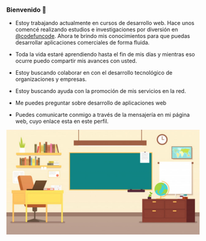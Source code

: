 ### Bienvenido  👋

<!-- 
**tutorwebenlinea/tutorwebenlinea** is a ✨ _special_ ✨ repository because its `README.md` (this file) appears on your GitHub profile.

Here are some ideas to get you started:

- 🔭 I’m currently working on ...
- 🌱 I’m currently learning ...
- 👯 I’m looking to collaborate on ...
- 🤔 I’m looking for help with ...
- 💬 Ask me about ...
- 📫 How to reach me: ...
- 😄 Pronouns: ...
- ⚡ Fun fact: ...

 -->

- Estoy trabajando actualmente en  cursos de desarrollo web. Hace unos comencé realizando estudios e investigaciones por diversión en [@codefuncode](https://github.com/codefuncode). Ahora te brindo mis conocimientos para que puedas desarrollar aplicaciones comerciales  de forma fluida.

- Toda la vida estaré aprendiendo hasta el fin  de mis días y mientras eso ocurre puedo compartir mis avances con usted. 

- Estoy buscando colaborar en  con el desarrollo tecnológico de organizaciones y empresas.

- Estoy buscando ayuda con  la promoción de mis servicios en la red. 
 

- Me puedes preguntar  sobre desarrollo de aplicaciones web 


- Puedes comunicarte conmigo a través de la mensajería en mi página web, cuyo enlace esta en este perfil.  


![Portada](./docs/images/portada2.jpg)
